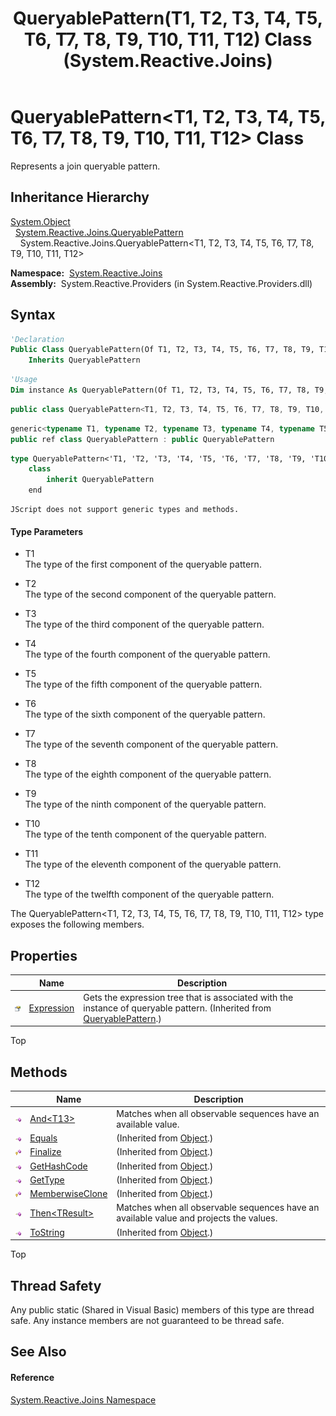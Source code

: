 ﻿---
title: QueryablePattern(T1, T2, T3, T4, T5, T6, T7, T8, T9, T10, T11, T12) Class (System.Reactive.Joins)
TOCTitle: QueryablePattern(T1, T2, T3, T4, T5, T6, T7, T8, T9, T10, T11, T12) Class
ms:assetid: T:System.Reactive.Joins.QueryablePattern`12
ms:mtpsurl: https://msdn.microsoft.com/en-us/library/Hh244322(v=VS.103)
ms:contentKeyID: 36069957
ms.date: 06/28/2011
mtps_version: v=VS.103
f1_keywords:
- System.Reactive.Joins.QueryablePattern`12
dev_langs:
- CSharp
- JScript
- VB
- FSharp
- c++
---

# QueryablePattern\<T1, T2, T3, T4, T5, T6, T7, T8, T9, T10, T11, T12\> Class

Represents a join queryable pattern.

## Inheritance Hierarchy

[System.Object](https://msdn.microsoft.com/en-us/library/e5kfa45b)  
  [System.Reactive.Joins.QueryablePattern](hh229618\(v=vs.103\).md)  
    System.Reactive.Joins.QueryablePattern\<T1, T2, T3, T4, T5, T6, T7, T8, T9, T10, T11, T12\>  

**Namespace:**  [System.Reactive.Joins](hh211841\(v=vs.103\).md)  
**Assembly:**  System.Reactive.Providers (in System.Reactive.Providers.dll)

## Syntax

``` vb
'Declaration
Public Class QueryablePattern(Of T1, T2, T3, T4, T5, T6, T7, T8, T9, T10, T11, T12) _
    Inherits QueryablePattern
```

``` vb
'Usage
Dim instance As QueryablePattern(Of T1, T2, T3, T4, T5, T6, T7, T8, T9, T10, T11, T12)
```

``` csharp
public class QueryablePattern<T1, T2, T3, T4, T5, T6, T7, T8, T9, T10, T11, T12> : QueryablePattern
```

``` c++
generic<typename T1, typename T2, typename T3, typename T4, typename T5, typename T6, typename T7, typename T8, typename T9, typename T10, typename T11, typename T12>
public ref class QueryablePattern : public QueryablePattern
```

``` fsharp
type QueryablePattern<'T1, 'T2, 'T3, 'T4, 'T5, 'T6, 'T7, 'T8, 'T9, 'T10, 'T11, 'T12> =  
    class
        inherit QueryablePattern
    end
```

``` jscript
JScript does not support generic types and methods.
```

#### Type Parameters

  - T1  
    The type of the first component of the queryable pattern.

<!-- end list -->

  - T2  
    The type of the second component of the queryable pattern.

<!-- end list -->

  - T3  
    The type of the third component of the queryable pattern.

<!-- end list -->

  - T4  
    The type of the fourth component of the queryable pattern.

<!-- end list -->

  - T5  
    The type of the fifth component of the queryable pattern.

<!-- end list -->

  - T6  
    The type of the sixth component of the queryable pattern.

<!-- end list -->

  - T7  
    The type of the seventh component of the queryable pattern.

<!-- end list -->

  - T8  
    The type of the eighth component of the queryable pattern.

<!-- end list -->

  - T9  
    The type of the ninth component of the queryable pattern.

<!-- end list -->

  - T10  
    The type of the tenth component of the queryable pattern.

<!-- end list -->

  - T11  
    The type of the eleventh component of the queryable pattern.

<!-- end list -->

  - T12  
    The type of the twelfth component of the queryable pattern.

The QueryablePattern\<T1, T2, T3, T4, T5, T6, T7, T8, T9, T10, T11, T12\> type exposes the following members.

## Properties

<table>
<thead>
<tr class="header">
<th> </th>
<th>Name</th>
<th>Description</th>
</tr>
</thead>
<tbody>
<tr class="odd">
<td><img src="images\Hh211972.pubproperty(en-us,VS.103).gif" title="Public property" alt="Public property" /></td>
<td><a href="hh212032(v=vs.103).md">Expression</a></td>
<td>Gets the expression tree that is associated with the instance of queryable pattern. (Inherited from <a href="hh229618(v=vs.103).md">QueryablePattern</a>.)</td>
</tr>
</tbody>
</table>

Top

## Methods

<table>
<thead>
<tr class="header">
<th> </th>
<th>Name</th>
<th>Description</th>
</tr>
</thead>
<tbody>
<tr class="odd">
<td><img src="images\Hh303103.pubmethod(en-us,VS.103).gif" title="Public method" alt="Public method" /></td>
<td><a href="https://msdn.microsoft.com/en-us/library/m:system.reactive.joins.queryablepattern%6012.and%60%601(system.iobservable%7b%60%600%7d)(v=VS.103)">And&lt;T13&gt;</a></td>
<td>Matches when all observable sequences have an available value.</td>
</tr>
<tr class="even">
<td><img src="images\Hh303103.pubmethod(en-us,VS.103).gif" title="Public method" alt="Public method" /></td>
<td><a href="https://msdn.microsoft.com/en-us/library/m:system.object.equals(system.object)(v=VS.103)">Equals</a></td>
<td>(Inherited from <a href="https://msdn.microsoft.com/en-us/library/e5kfa45b">Object</a>.)</td>
</tr>
<tr class="odd">
<td><img src="images\Hh303103.protmethod(en-us,VS.103).gif" title="Protected method" alt="Protected method" /></td>
<td><a href="https://msdn.microsoft.com/en-us/library/4k87zsw7">Finalize</a></td>
<td>(Inherited from <a href="https://msdn.microsoft.com/en-us/library/e5kfa45b">Object</a>.)</td>
</tr>
<tr class="even">
<td><img src="images\Hh303103.pubmethod(en-us,VS.103).gif" title="Public method" alt="Public method" /></td>
<td><a href="https://msdn.microsoft.com/en-us/library/zdee4b3y">GetHashCode</a></td>
<td>(Inherited from <a href="https://msdn.microsoft.com/en-us/library/e5kfa45b">Object</a>.)</td>
</tr>
<tr class="odd">
<td><img src="images\Hh303103.pubmethod(en-us,VS.103).gif" title="Public method" alt="Public method" /></td>
<td><a href="https://msdn.microsoft.com/en-us/library/dfwy45w9">GetType</a></td>
<td>(Inherited from <a href="https://msdn.microsoft.com/en-us/library/e5kfa45b">Object</a>.)</td>
</tr>
<tr class="even">
<td><img src="images\Hh303103.protmethod(en-us,VS.103).gif" title="Protected method" alt="Protected method" /></td>
<td><a href="https://msdn.microsoft.com/en-us/library/57ctke0a">MemberwiseClone</a></td>
<td>(Inherited from <a href="https://msdn.microsoft.com/en-us/library/e5kfa45b">Object</a>.)</td>
</tr>
<tr class="odd">
<td><img src="images\Hh303103.pubmethod(en-us,VS.103).gif" title="Public method" alt="Public method" /></td>
<td><a href="https://msdn.microsoft.com/en-us/library/m:system.reactive.joins.queryablepattern%6012.then%60%601(system.linq.expressions.expression%7bsystem.func%7b%600%2c%601%2c%602%2c%603%2c%604%2c%605%2c%606%2c%607%2c%608%2c%609%2c%6010%2c%6011%2c%60%600%7d%7d)(v=VS.103)">Then&lt;TResult&gt;</a></td>
<td>Matches when all observable sequences have an available value and projects the values.</td>
</tr>
<tr class="even">
<td><img src="images\Hh303103.pubmethod(en-us,VS.103).gif" title="Public method" alt="Public method" /></td>
<td><a href="https://msdn.microsoft.com/en-us/library/7bxwbwt2">ToString</a></td>
<td>(Inherited from <a href="https://msdn.microsoft.com/en-us/library/e5kfa45b">Object</a>.)</td>
</tr>
</tbody>
</table>

Top

## Thread Safety

Any public static (Shared in Visual Basic) members of this type are thread safe. Any instance members are not guaranteed to be thread safe.

## See Also

#### Reference

[System.Reactive.Joins Namespace](hh211841\(v=vs.103\).md)

